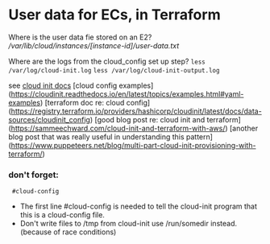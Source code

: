 # User data for ECs, in Terraform

Where is the user data fie stored on an E2?
*/var/lib/cloud/instances/[instance-id]/user-data.txt*

Where are the logs from the cloud_config set up step?
`less /var/log/cloud-init.log`
`less /var/log/cloud-init-output.log`

see [cloud init docs](https://cloudinit.readthedocs.io/en/latest/topics/tutorial.html)
[cloud config examples] (https://cloudinit.readthedocs.io/en/latest/topics/examples.html#yaml-examples)
[terraform doc re: cloud config] (https://registry.terraform.io/providers/hashicorp/cloudinit/latest/docs/data-sources/cloudinit_config)
[good blog post re: cloud init and terraform] (https://sammeechward.com/cloud-init-and-terraform-with-aws/)
[another blog post that was really useful in understanding this pattern] (https://www.puppeteers.net/blog/multi-part-cloud-init-provisioning-with-terraform/)

### don't forget:
` #cloud-config`
* The first line #cloud-config is needed to tell the cloud-init program that this is a cloud-config file.
* Don't write files to /tmp from cloud-init use /run/somedir instead. (because of race conditions) 
